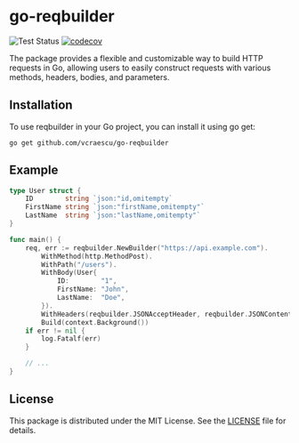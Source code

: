 # go-reqbuilder

![Test Status](https://github.com/vcraescu/go-reqbuilder/actions/workflows/go.yml/badge.svg)
[![codecov](https://codecov.io/github/vcraescu/go-reqbuilder/branch/master/graph/badge.svg)](https://codecov.io/github/vcraescu/go-reqbuilder)

The package provides a flexible and customizable way to build HTTP requests in Go, allowing users to easily construct
requests with various methods, headers, bodies, and parameters.


## Installation

To use reqbuilder in your Go project, you can install it using go get:

```
go get github.com/vcraescu/go-reqbuilder
```

## Example

```go
type User struct {
    ID        string `json:"id,omitempty`
    FirstName string `json:"firstName,omitempty"`
    LastName  string `json:"lastName,omitempty"`
}

func main() {
    req, err := reqbuilder.NewBuilder("https://api.example.com").
        WithMethod(http.MethodPost).
        WithPath("/users").
        WithBody(User{
            ID:        "1",
            FirstName: "John",
            LastName:  "Doe",
        }).
        WithHeaders(reqbuilder.JSONAcceptHeader, reqbuilder.JSONContentHeader).
        Build(context.Background())
    if err != nil {
        log.Fatalf(err)
    }

    // ...
}
```

## License

This package is distributed under the MIT License. See the [LICENSE](LICENSE) file for details.

